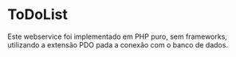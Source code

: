 # ToDoList

Este webservice foi implementado em PHP puro, sem frameworks, utilizando a extensão PDO pada a conexão com o banco de dados.